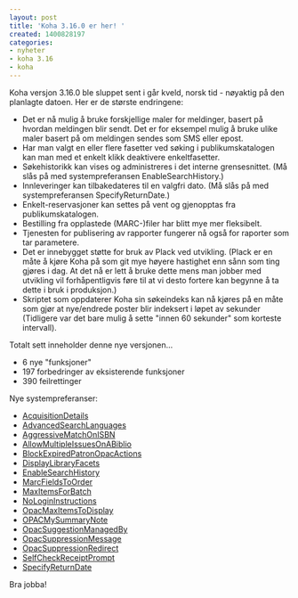 ```yaml
---
layout: post
title: 'Koha 3.16.0 er her! '
created: 1400828197
categories:
- nyheter
- koha 3.16
- koha
---
```

<p>Koha versjon 3.16.0 ble sluppet sent i går kveld, norsk tid - nøyaktig på den planlagte datoen. Her er de største endringene:</p>

<ul>
<li>Det er nå mulig å bruke forskjellige maler for meldinger, basert på hvordan meldingen blir sendt. Det er for eksempel mulig å bruke ulike maler basert på om meldingen sendes som SMS eller epost.</li>
<li>Har man valgt en eller flere fasetter ved søking i publikumskatalogen kan man med et enkelt klikk deaktivere enkeltfasetter.</li>
<li>Søkehistorikk kan vises og administreres i det interne grensesnittet. (Må slås på med systempreferansen EnableSearchHistory.)</li>
<li>Innleveringer kan tilbakedateres til en valgfri dato. (Må slås på med systempreferansen SpecifyReturnDate.)</li>
<li>Enkelt-reservasjoner kan settes på vent og gjenopptas fra publikumskatalogen.</li>
<li>Bestilling fra opplastede (MARC-)filer har blitt mye mer fleksibelt.</li>
<li>Tjenesten for publisering av rapporter fungerer nå også for raporter som tar parametere.</li>
<li>Det er innebygget støtte for bruk av Plack ved utvikling. (Plack er en måte å kjøre Koha på som git mye høyere hastighet enn sånn som ting gjøres i dag. At det nå er lett å bruke dette mens man jobber med utvikling vil forhåpentligvis føre til at vi desto fortere kan begynne å ta dette i bruk i produksjon.)</li>
<li>Skriptet som oppdaterer Koha sin søkeindeks kan nå kjøres på en måte som gjør at nye/endrede poster blir indeksert i løpet av sekunder (Tidligere var det bare mulig å sette "innen 60 sekunder" som korteste intervall).</li>
</ul>

<p>Totalt sett inneholder denne nye versjonen...</p>

<ul>
<li>6 nye "funksjoner"</li>
<li>197 forbedringer av eksisterende funksjoner</li>
<li>390 feilrettinger</li>
</ul>

<p>Nye systempreferanser:</p>

<ul>
<li><a href="http://manual.koha-community.org/3.16/en/administration.html#AcquisitionDetails">AcquisitionDetails</a></li>
<li><a href="http://manual.koha-community.org/3.16/en/administration.html#AdvancedSearchLanguages">AdvancedSearchLanguages</a></li>
<li><a href="http://manual.koha-community.org/3.16/en/administration.html#AggressiveMatchOnISBN">AggressiveMatchOnISBN</a></li>
<li><a href="http://manual.koha-community.org/3.16/en/administration.html#AllowMultipleIssuesOnABiblio">AllowMultipleIssuesOnABiblio</a></li>
<li><a href="http://manual.koha-community.org/3.16/en/administration.html#BlockExpiredPatronOpacActions">BlockExpiredPatronOpacActions</a></li>
<li><a href="http://manual.koha-community.org/3.16/en/administration.html#DisplayLibraryFacets">DisplayLibraryFacets</a></li>
<li><a href="http://manual.koha-community.org/3.16/en/administration.html#EnableSearchHistory">EnableSearchHistory</a></li>
<li><a href="http://manual.koha-community.org/3.16/en/administration.html#MarcFieldsToOrder">MarcFieldsToOrder</a></li>
<li><a href="http://manual.koha-community.org/3.16/en/administration.html#MaxItemsForBatch">MaxItemsForBatch</a></li>
<li><a href="http://manual.koha-community.org/3.16/en/administration.html#NoLoginInstructions">NoLoginInstructions</a></li>
<li><a href="http://manual.koha-community.org/3.16/en/administration.html#OpacMaxItemsToDisplay">OpacMaxItemsToDisplay</a></li>
<li><a href="http://manual.koha-community.org/3.16/en/administration.html#OPACMySummaryNote">OPACMySummaryNote</a></li>
<li><a href="http://manual.koha-community.org/3.16/en/administration.html#OpacSuggestionManagedBy">OpacSuggestionManagedBy</a></li>
<li><a href="http://manual.koha-community.org/3.16/en/administration.html#OpacSuppressionMessage">OpacSuppressionMessage</a></li>
<li><a href="http://manual.koha-community.org/3.16/en/administration.html#OpacSuppressionRedirect">OpacSuppressionRedirect</a></li>
<li><a href="http://manual.koha-community.org/3.16/en/administration.html#SelfCheckReceiptPrompt">SelfCheckReceiptPrompt</a></li>
<li><a href="http://manual.koha-community.org/3.16/en/administration.html#SpecifyReturnDate">SpecifyReturnDate</a></li>
</ul>

<p>Bra jobba!</p>
